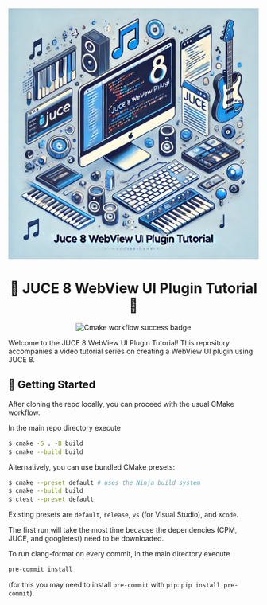 <div align="center">

<img src="docs/logo.webp" width="512px" />

# 🎹 JUCE 8 WebView UI Plugin Tutorial 🎹

![Cmake workflow success badge](https://github.com/JanWilczek/juce-webview-tutorial/actions/workflows/cmake.yml/badge.svg)

</div>

Welcome to the JUCE 8 WebView UI Plugin Tutorial! This repository accompanies a video tutorial series on creating a WebView UI plugin using JUCE 8.

## 🚀 Getting Started

After cloning the repo locally, you can proceed with the usual CMake workflow.

In the main repo directory execute

```bash
$ cmake -S . -B build
$ cmake --build build
```

Alternatively, you can use bundled CMake presets:

```bash
$ cmake --preset default # uses the Ninja build system
$ cmake --build build
$ ctest --preset default
```

Existing presets are `default`, `release`, `vs` (for Visual Studio), and `Xcode`.

The first run will take the most time because the dependencies (CPM, JUCE, and googletest) need to be downloaded.

To run clang-format on every commit, in the main directory execute

```bash
pre-commit install
```

(for this you may need to install `pre-commit` with `pip`: `pip install pre-commit`).
